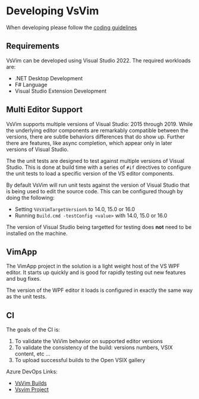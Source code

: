 # Developing VsVim

When developing please follow the
[coding guidelines](https://github.com/VsVim/VsVim/blob/master/Documentation/CodingGuidelines.md)

## Requirements
VsVim can be developed using Visual Studio 2022. The required workloads
are:

- .NET Desktop Development
- F# Language
- Visual Studio Extension Development

## Multi Editor Support
VsVim supports multiple versions of Visual Studio: 2015 through 2019. While the
underlying editor components are remarkably compatible between the versions,
there are subtle behaviors differences that do show up. Further there are 
features, like async completion, which appear only in later versions of 
Visual Studio. 

The the unit tests are designed to test against multiple versions of Visual
Studio. This is done at build time with a series of `#if` directives to 
configure the unit tests to load a specific version of the VS editor
components.

By default VsVim will run unit tests against the version of Visual Studio that
is being used to edit the source code. This can be configured though by doing
the following:

- Setting `%VsVimTargetVersion%` to 14.0, 15.0 or 16.0
- Running `Build.cmd -testConfig <value>` with 14.0, 15.0 or 16.0

The version of Visual Studio being targetted for testing does **not** need to
be installed on the machine. 

## VimApp
The VimApp project in the solution is a light weight host of the VS WPF editor.
It starts up quickly and is good for rapidly testing out new features and bug
fixes.

The version of the WPF editor it loads is configured in exactly the same way 
as the unit tests.

## CI 
The goals of the CI is:

1. To validate the VsVim behavior on supported editor versions
1. To validate the consistency of the build: versions numbers, VSIX content,
etc ...
1. To upload successful builds to the Open VSIX gallery

Azure DevOps Links:

- [VsVim Builds](https://dev.azure.com/VsVim/VsVim/_build?definitionId=1&_a=summary)
- [Vsvim Project](https://dev.azure.com/VsVim/VsVim)
